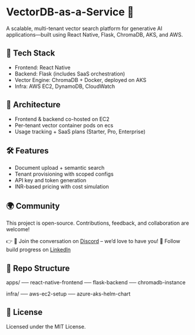# VectorDB-as-a-Service 🧠

A scalable, multi-tenant vector search platform for generative AI applications—built using React Native, Flask, ChromaDB, AKS, and AWS.

## 🚀 Tech Stack
- Frontend: React Native
- Backend: Flask (includes SaaS orchestration)
- Vector Engine: ChromaDB + Docker, deployed on AKS
- Infra: AWS EC2, DynamoDB, CloudWatch

## 🧱 Architecture
- Frontend & backend co-hosted on EC2
- Per-tenant vector container pods on ecs
- Usage tracking + SaaS plans (Starter, Pro, Enterprise)

## 🛠 Features
- Document upload + semantic search
- Tenant provisioning with scoped configs
- API key and token generation
- INR-based pricing with cost simulation

## 🌍 Community
This project is open-source. Contributions, feedback, and collaboration are welcome!

👉 💬 Join the conversation on [Discord](https://discord.gg/mTbE44sm) – we’d love to have you! 
📣 Follow build progress on [LinkedIn](https://www.linkedin.com/in/ramanjeet-singh-b769ba88/)


## 📂 Repo Structure
apps/ ── react-native-frontend 
      ── flask-backend 
      ── chromadb-instance


infra/ ── aws-ec2-setup 
       ── azure-aks-helm-chart


## 📃 License
Licensed under the MIT License.

